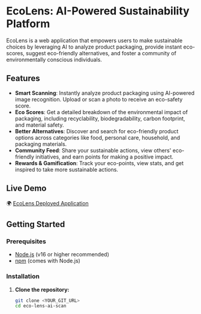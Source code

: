 # EcoLens: AI-Powered Sustainability Platform

EcoLens is a web application that empowers users to make sustainable choices by leveraging AI to analyze product packaging, provide instant eco-scores, suggest eco-friendly alternatives, and foster a community of environmentally conscious individuals.

## Features

- **Smart Scanning**: Instantly analyze product packaging using AI-powered image recognition. Upload or scan a photo to receive an eco-safety score.
- **Eco Scores**: Get a detailed breakdown of the environmental impact of packaging, including recyclability, biodegradability, carbon footprint, and material safety.
- **Better Alternatives**: Discover and search for eco-friendly product options across categories like food, personal care, household, and packaging materials.
- **Community Feed**: Share your sustainable actions, view others' eco-friendly initiatives, and earn points for making a positive impact.
- **Rewards & Gamification**: Track your eco-points, view stats, and get inspired to take more sustainable actions.

## Live Demo  
🌍 [EcoLens Deployed Application](https://eco-lens1.netlify.app/)

## Getting Started

### Prerequisites
- [Node.js](https://nodejs.org/) (v16 or higher recommended)
- [npm](https://www.npmjs.com/) (comes with Node.js)

### Installation

1. **Clone the repository:**
   ```sh
   git clone <YOUR_GIT_URL>
   cd eco-lens-ai-scan
